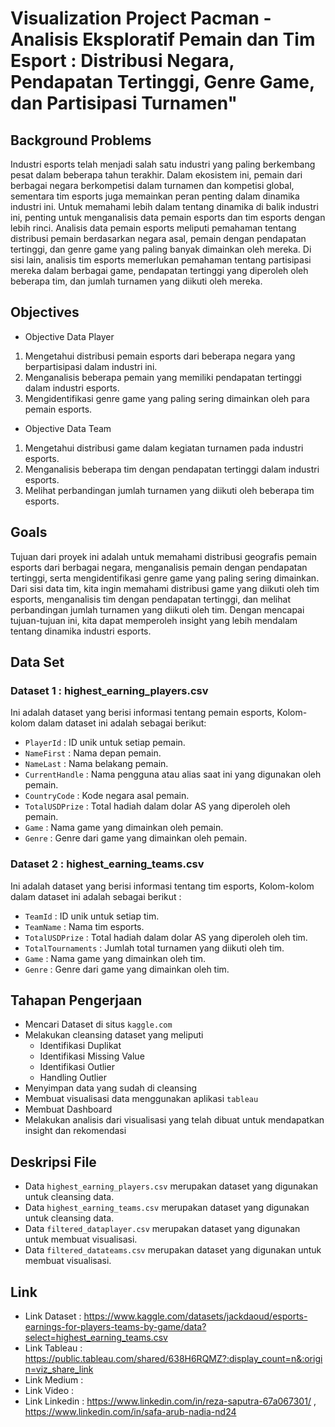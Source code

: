 # Visualization Project Pacman - Analisis Eksploratif Pemain dan Tim Esport :  Distribusi Negara, Pendapatan Tertinggi, Genre Game, dan Partisipasi Turnamen"

## **Background Problems**
Industri esports telah menjadi salah satu industri yang paling berkembang pesat dalam beberapa tahun terakhir. 
Dalam ekosistem ini, pemain dari berbagai negara berkompetisi dalam turnamen dan kompetisi global, sementara tim esports juga memainkan peran penting dalam dinamika industri ini. 
Untuk memahami lebih dalam tentang dinamika di balik industri ini, penting untuk menganalisis data pemain esports dan tim esports dengan lebih rinci. 
Analisis data pemain esports meliputi pemahaman tentang distribusi pemain berdasarkan negara asal, pemain dengan pendapatan tertinggi, dan genre game yang paling banyak dimainkan oleh mereka. 
Di sisi lain, analisis tim esports memerlukan pemahaman tentang partisipasi mereka dalam berbagai game, pendapatan tertinggi yang diperoleh oleh beberapa tim, dan jumlah turnamen yang diikuti oleh mereka.

## **Objectives**
- Objective Data Player
1. Mengetahui distribusi pemain esports dari beberapa negara yang berpartisipasi dalam industri ini.
2. Menganalisis beberapa pemain yang memiliki pendapatan tertinggi dalam industri esports.
3. Mengidentifikasi genre game yang paling sering dimainkan oleh para pemain esports.

- Objective Data Team
1. Mengetahui distribusi game dalam kegiatan turnamen pada industri esports.
2. Menganalisis beberapa tim dengan pendapatan tertinggi dalam industri esports.
3. Melihat perbandingan jumlah turnamen yang diikuti oleh beberapa tim esports.

## **Goals**
Tujuan dari proyek ini adalah untuk memahami distribusi geografis pemain esports dari berbagai negara, menganalisis pemain dengan pendapatan tertinggi, serta mengidentifikasi genre game yang paling sering dimainkan. 
Dari sisi data tim, kita ingin memahami distribusi game yang diikuti oleh tim esports, menganalisis tim dengan pendapatan tertinggi, dan melihat perbandingan jumlah turnamen yang diikuti oleh tim.
Dengan mencapai tujuan-tujuan ini, kita dapat memperoleh insight yang lebih mendalam tentang dinamika industri esports.

## **Data Set**
### Dataset 1 : highest_earning_players.csv
Ini adalah dataset yang berisi informasi tentang pemain esports, Kolom-kolom dalam dataset ini adalah sebagai berikut:

* `PlayerId` : ID unik untuk setiap pemain.
* `NameFirst` : Nama depan pemain.
* `NameLast` : Nama belakang pemain.
* `CurrentHandle` : Nama pengguna atau alias saat ini yang digunakan oleh pemain.
* `CountryCode` : Kode negara asal pemain.
* `TotalUSDPrize` : Total hadiah dalam dolar AS yang diperoleh oleh pemain.
* `Game` : Nama game yang dimainkan oleh pemain.
* `Genre` : Genre dari game yang dimainkan oleh pemain.

### Dataset 2 : highest_earning_teams.csv
Ini adalah dataset yang berisi informasi tentang tim esports, Kolom-kolom dalam dataset ini adalah sebagai berikut :

* `TeamId` : ID unik untuk setiap tim.
* `TeamName` : Nama tim esports.
* `TotalUSDPrize` : Total hadiah dalam dolar AS yang diperoleh oleh tim.
* `TotalTournaments` : Jumlah total turnamen yang diikuti oleh tim.
* `Game` : Nama game yang dimainkan oleh tim.
* `Genre` : Genre dari game yang dimainkan oleh tim.

## **Tahapan Pengerjaan**
* Mencari Dataset di situs `kaggle.com`
* Melakukan cleansing dataset yang meliputi
  - Identifikasi Duplikat
  - Identifikasi Missing Value
  - Identifikasi Outlier
  - Handling Outlier
* Menyimpan data yang sudah di cleansing
* Membuat visualisasi data menggunakan aplikasi `tableau`
* Membuat Dashboard
* Melakukan analisis dari visualisasi yang telah dibuat untuk mendapatkan insight dan rekomendasi

## **Deskripsi File**
* Data `highest_earning_players.csv` merupakan dataset yang digunakan untuk cleansing data.
* Data `highest_earning_teams.csv` merupakan dataset yang digunakan untuk cleansing data.
* Data `filtered_dataplayer.csv` merupakan dataset yang digunakan untuk membuat visualisasi.
* Data `filtered_datateams.csv` merupakan dataset yang digunakan untuk membuat visualisasi.
  
## **Link**
* Link Dataset : https://www.kaggle.com/datasets/jackdaoud/esports-earnings-for-players-teams-by-game/data?select=highest_earning_teams.csv
* Link Tableau : https://public.tableau.com/shared/638H6RQMZ?:display_count=n&:origin=viz_share_link
* Link Medium :
* Link Video :
* Link Linkedin : https://www.linkedin.com/in/reza-saputra-67a067301/ , https://www.linkedin.com/in/safa-arub-nadia-nd24


